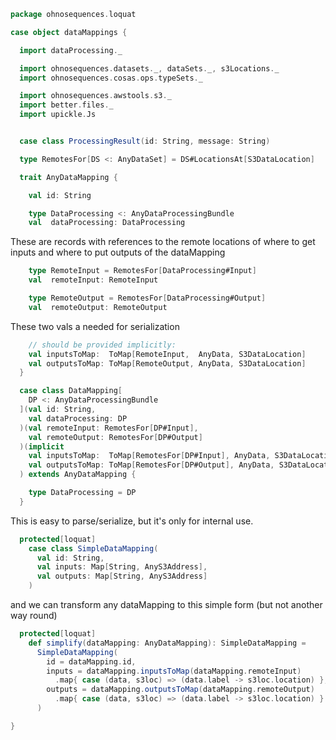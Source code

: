 
```scala
package ohnosequences.loquat

case object dataMappings {

  import dataProcessing._

  import ohnosequences.datasets._, dataSets._, s3Locations._
  import ohnosequences.cosas.ops.typeSets._

  import ohnosequences.awstools.s3._
  import better.files._
  import upickle.Js


  case class ProcessingResult(id: String, message: String)

  type RemotesFor[DS <: AnyDataSet] = DS#LocationsAt[S3DataLocation]

  trait AnyDataMapping {

    val id: String

    type DataProcessing <: AnyDataProcessingBundle
    val  dataProcessing: DataProcessing
```

These are records with references to the remote locations of
where to get inputs and where to put outputs of the dataMapping

```scala
    type RemoteInput = RemotesFor[DataProcessing#Input]
    val  remoteInput: RemoteInput

    type RemoteOutput = RemotesFor[DataProcessing#Output]
    val  remoteOutput: RemoteOutput
```

These two vals a needed for serialization

```scala
    // should be provided implicitly:
    val inputsToMap:  ToMap[RemoteInput,  AnyData, S3DataLocation]
    val outputsToMap: ToMap[RemoteOutput, AnyData, S3DataLocation]
  }

  case class DataMapping[
    DP <: AnyDataProcessingBundle
  ](val id: String,
    val dataProcessing: DP
  )(val remoteInput: RemotesFor[DP#Input],
    val remoteOutput: RemotesFor[DP#Output]
  )(implicit
    val inputsToMap:  ToMap[RemotesFor[DP#Input], AnyData, S3DataLocation],
    val outputsToMap: ToMap[RemotesFor[DP#Output], AnyData, S3DataLocation]
  ) extends AnyDataMapping {

    type DataProcessing = DP
  }
```

This is easy to parse/serialize, but it's only for internal use.

```scala
  protected[loquat]
    case class SimpleDataMapping(
      val id: String,
      val inputs: Map[String, AnyS3Address],
      val outputs: Map[String, AnyS3Address]
    )
```

and we can transform any dataMapping to this simple form (but not another way round)

```scala
  protected[loquat]
    def simplify(dataMapping: AnyDataMapping): SimpleDataMapping =
      SimpleDataMapping(
        id = dataMapping.id,
        inputs = dataMapping.inputsToMap(dataMapping.remoteInput)
          .map{ case (data, s3loc) => (data.label -> s3loc.location) },
        outputs = dataMapping.outputsToMap(dataMapping.remoteOutput)
          .map{ case (data, s3loc) => (data.label -> s3loc.location) }
      )

}

```




[test/scala/ohnosequences/loquat/dataMappings.scala]: ../../../../test/scala/ohnosequences/loquat/dataMappings.scala.md
[test/scala/ohnosequences/loquat/instructions.scala]: ../../../../test/scala/ohnosequences/loquat/instructions.scala.md
[main/scala/ohnosequences/loquat/dataProcessing.scala]: dataProcessing.scala.md
[main/scala/ohnosequences/loquat/workers.scala]: workers.scala.md
[main/scala/ohnosequences/loquat/managers.scala]: managers.scala.md
[main/scala/ohnosequences/loquat/daemons.scala]: daemons.scala.md
[main/scala/ohnosequences/loquat/loquats.scala]: loquats.scala.md
[main/scala/ohnosequences/loquat/utils.scala]: utils.scala.md
[main/scala/ohnosequences/loquat/dataMappings.scala]: dataMappings.scala.md
[main/scala/ohnosequences/loquat/configs.scala]: configs.scala.md